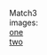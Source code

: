 Match3  
images:  
[one](http://i.imgur.com/5HA1LJN.png)  
[two](http://i.imgur.com/rF24oit.png)  

